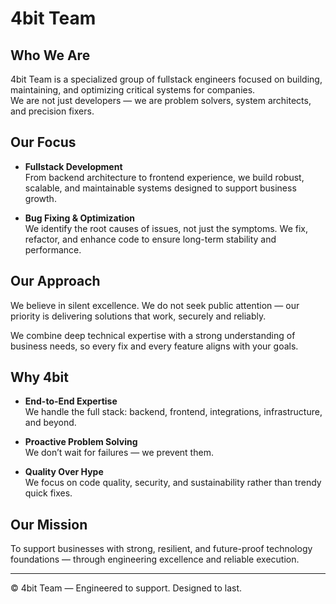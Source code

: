 # 4bit Team

## Who We Are

4bit Team is a specialized group of fullstack engineers focused on building, maintaining, and optimizing critical systems for companies.  
We are not just developers — we are problem solvers, system architects, and precision fixers.

## Our Focus

- **Fullstack Development**  
  From backend architecture to frontend experience, we build robust, scalable, and maintainable systems designed to support business growth.

- **Bug Fixing & Optimization**  
  We identify the root causes of issues, not just the symptoms. We fix, refactor, and enhance code to ensure long-term stability and performance.

## Our Approach

We believe in silent excellence. We do not seek public attention — our priority is delivering solutions that work, securely and reliably.  

We combine deep technical expertise with a strong understanding of business needs, so every fix and every feature aligns with your goals.

## Why 4bit

- **End-to-End Expertise**  
  We handle the full stack: backend, frontend, integrations, infrastructure, and beyond.

- **Proactive Problem Solving**  
  We don’t wait for failures — we prevent them.

- **Quality Over Hype**  
  We focus on code quality, security, and sustainability rather than trendy quick fixes.

## Our Mission

To support businesses with strong, resilient, and future-proof technology foundations — through engineering excellence and reliable execution.

---

© 4bit Team — Engineered to support. Designed to last.
